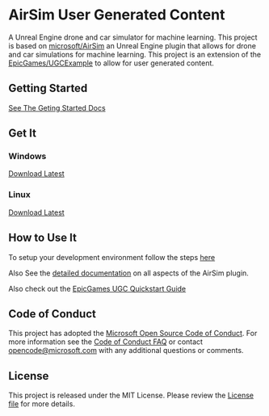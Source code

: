 # AirSim User Generated Content
A Unreal Engine drone and car simulator for machine learning. This project is based on [microsoft/AirSim](https://github.com/Microsoft/AirSim/) an Unreal Engine plugin that allows for drone and car simulations for machine learning. This project is an extension of the [EpicGames/UGCExample](https://github.com/EpicGames/UGCExample/) to allow for user generated content.

## Getting Started
[See The Geting Started Docs](https://github.com/InfiniteGamingProductions/AirSim-UGC/wiki/Getting-Started)

## Get It

### Windows
[Download Latest](https://github.com/InfiniteGamingProductions/AirSim-UGC/releases)

### Linux
[Download Latest](https://github.com/InfiniteGamingProductions/AirSim-UGC/releases)

## How to Use It

To setup your development environment follow the steps [here](https://github.com/InfiniteGamingProductions/AirSim-UGC/wiki/Setup-Your-Development-Environment)

Also See the [detailed documentation](https://microsoft.github.io/AirSim/) on all aspects of the AirSim plugin.

Also check out the [EpicGames UGC Quickstart Guide](https://github.com/EpicGames/UGCExample/blob/release/Documentation/QuickStart.md)

## Code of Conduct

This project has adopted the [Microsoft Open Source Code of Conduct](https://opensource.microsoft.com/codeofconduct/). For more information see the [Code of Conduct FAQ](https://opensource.microsoft.com/codeofconduct/faq/) or contact [opencode@microsoft.com](mailto:opencode@microsoft.com) with any additional questions or comments.

## License

This project is released under the MIT License. Please review the [License file](LICENSE) for more details.

